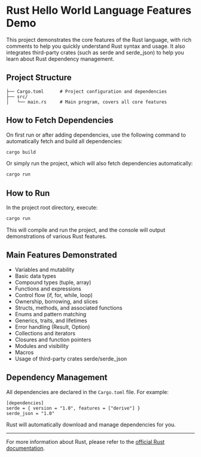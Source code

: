 # Rust Hello World Language Features Demo

This project demonstrates the core features of the Rust language, with rich comments to help you quickly understand Rust syntax and usage. It also integrates third-party crates (such as serde and serde_json) to help you learn about Rust dependency management.

## Project Structure

```
├── Cargo.toml      # Project configuration and dependencies
├── src/
│   └── main.rs     # Main program, covers all core features
```

## How to Fetch Dependencies

On first run or after adding dependencies, use the following command to automatically fetch and build all dependencies:

```bash
cargo build
```

Or simply run the project, which will also fetch dependencies automatically:

```bash
cargo run
```

## How to Run

In the project root directory, execute:

```bash
cargo run
```

This will compile and run the project, and the console will output demonstrations of various Rust features.

## Main Features Demonstrated

- Variables and mutability
- Basic data types
- Compound types (tuple, array)
- Functions and expressions
- Control flow (if, for, while, loop)
- Ownership, borrowing, and slices
- Structs, methods, and associated functions
- Enums and pattern matching
- Generics, traits, and lifetimes
- Error handling (Result, Option)
- Collections and iterators
- Closures and function pointers
- Modules and visibility
- Macros
- Usage of third-party crates serde/serde_json

## Dependency Management

All dependencies are declared in the `Cargo.toml` file. For example:

```
[dependencies]
serde = { version = "1.0", features = ["derive"] }
serde_json = "1.0"
```

Rust will automatically download and manage dependencies for you.

---

For more information about Rust, please refer to the [official Rust documentation](https://www.rust-lang.org/learn). 